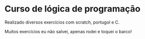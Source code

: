 # Curso de lógica de programação

Realizado diversos exercícios com scratch, portugol e C.

Muitos exercícios eu não salvei, apenas rodei e toquei o barco!
